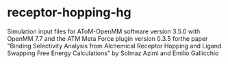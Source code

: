 # receptor-hopping-hg
Simulation input files for AToM-OpenMM software version 3.5.0 with OpenMM 7.7 and the ATM Meta Force plugin version 0.3.5 forthe paper "Binding Selectivity Analysis from Alchemical Receptor Hopping and Ligand Swapping Free Energy Calculations" by Solmaz Azimi and Emilio Gallicchio
